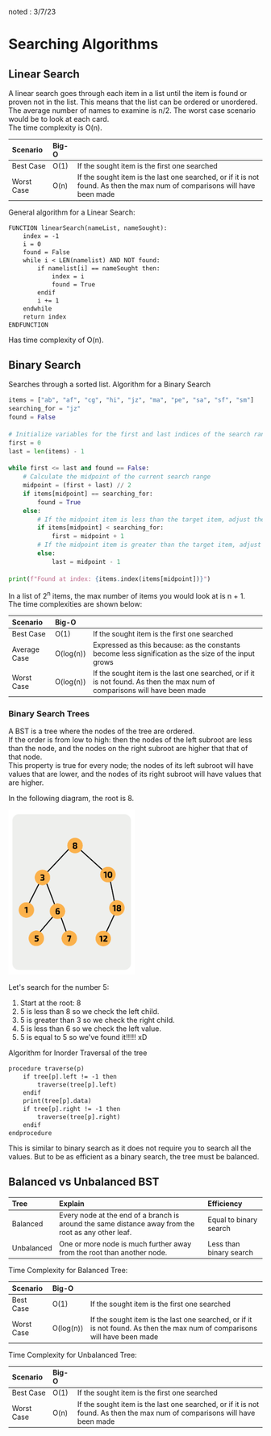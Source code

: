 noted : 3/7/23

# Searching Algorithms

## Linear Search

A linear search goes through each item in a list until the item is found or proven not in the list. This means that the list can be ordered or unordered.
The average number of names to examine is n/2.
The worst case scenario would be to look at each card.  
The time complexity is O(n).

| Scenario   | Big-O |                                                                                                                            |
| :--------- | :---- | :------------------------------------------------------------------------------------------------------------------------- |
| Best Case  | O(1)  | If the sought item is the first one searched                                                                               |
| Worst Case | O(n)  | If the sought item is the last one searched, or if it is not found. As then the max num of comparisons will have been made |

General algorithm for a Linear Search:

```
FUNCTION linearSearch(nameList, nameSought):
    index = -1
    i = 0
    found = False
    while i < LEN(namelist) AND NOT found:
        if namelist[i] == nameSought then:
            index = i
            found = True
        endif
        i += 1
    endwhile
    return index
ENDFUNCTION
```

Has time complexity of O(n).

## Binary Search

Searches through a sorted list.
Algorithm for a Binary Search

```python
items = ["ab", "af", "cg", "hi", "jz", "ma", "pe", "sa", "sf", "sm"]
searching_for = "jz"
found = False

# Initialize variables for the first and last indices of the search range
first = 0
last = len(items) - 1

while first <= last and found == False:
    # Calculate the midpoint of the current search range
    midpoint = (first + last) // 2
    if items[midpoint] == searching_for:
        found = True
    else:
        # If the midpoint item is less than the target item, adjust the search range to the right
        if items[midpoint] < searching_for:
            first = midpoint + 1
        # If the midpoint item is greater than the target item, adjust the search range to the left
        else:
            last = midpoint - 1

print(f"Found at index: {items.index(items[midpoint])}")

```

In a list of 2<sup>n</sup> items, the max number of items you would look at is n + 1.  
The time complexities are shown below:

| Scenario     | Big-O     |                                                                                                                            |
| :----------- | :-------- | :------------------------------------------------------------------------------------------------------------------------- |
| Best Case    | O(1)      | If the sought item is the first one searched                                                                               |
| Average Case | O(log(n)) | Expressed as this because: as the constants become less signification as the size of the input grows                       |
| Worst Case   | O(log(n)) | If the sought item is the last one searched, or if it is not found. As then the max num of comparisons will have been made |

### Binary Search Trees

A BST is a tree where the nodes of the tree are ordered.  
If the order is from low to high: then the nodes of the left subroot are less than the node, and the nodes on the right subroot are higher that that of that node.  
This property is true for every node; the nodes of its left subroot will have values that are lower, and the nodes of its right subroot will have values that are higher.

In the following diagram, the root is 8.

<img src="../../computing_images/rootedbinarytree.png" alt="Diagram of rooted binary tree" width="250px"/>

Let's search for the number 5:

1. Start at the root: 8
2. 5 is less than 8 so we check the left child.
3. 5 is greater than 3 so we check the right child.
4. 5 is less than 6 so we check the left value.
5. 5 is equal to 5 so we've found it!!!!! xD

Algorithm for Inorder Traversal of the tree

```
procedure traverse(p)
    if tree[p].left != -1 then
        traverse(tree[p].left)
    endif
    print(tree[p].data)
    if tree[p].right != -1 then
        traverse(tree[p].right)
    endif
endprocedure
```

This is similar to binary search as it does not require you to search all the values. But to be as efficient as a binary search, the tree must be balanced.

## Balanced vs Unbalanced BST

| Tree       | Explain                                                                                             | Efficiency              |
| :--------- | :-------------------------------------------------------------------------------------------------- | :---------------------- |
| Balanced   | Every node at the end of a branch is around the same distance away from the root as any other leaf. | Equal to binary search  |
| Unbalanced | One or more node is much further away from the root than another node.                              | Less than binary search |

Time Complexity for Balanced Tree:

| Scenario   | Big-O     |                                                                                                                            |
| :--------- | :-------- | :------------------------------------------------------------------------------------------------------------------------- |
| Best Case  | O(1)      | If the sought item is the first one searched                                                                               |
| Worst Case | O(log(n)) | If the sought item is the last one searched, or if it is not found. As then the max num of comparisons will have been made |

Time Complexity for Unbalanced Tree:

| Scenario   | Big-O |                                                                                                                            |
| :--------- | :---- | :------------------------------------------------------------------------------------------------------------------------- |
| Best Case  | O(1)  | If the sought item is the first one searched                                                                               |
| Worst Case | O(n)  | If the sought item is the last one searched, or if it is not found. As then the max num of comparisons will have been made |
